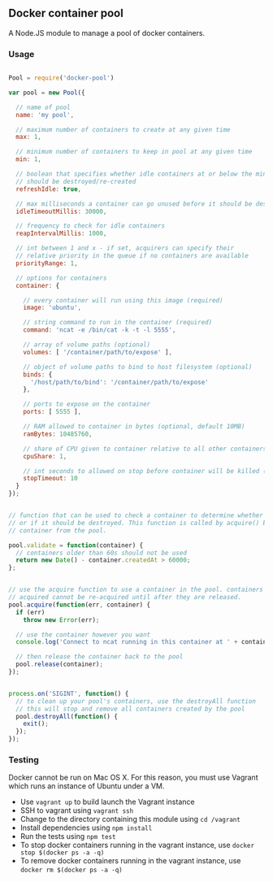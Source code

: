 ## Docker container pool

A Node.JS module to manage a pool of docker containers.


### Usage

```javascript

Pool = require('docker-pool')

var pool = new Pool({

  // name of pool
  name: 'my pool',

  // maximum number of containers to create at any given time
  max: 1,

  // minimum number of containers to keep in pool at any given time
  min: 1,

  // boolean that specifies whether idle containers at or below the min threshold
  // should be destroyed/re-created
  refreshIdle: true,

  // max milliseconds a container can go unused before it should be destroyed
  idleTimeoutMillis: 30000,

  // frequency to check for idle containers
  reapIntervalMillis: 1000,

  // int between 1 and x - if set, acquirers can specify their
  // relative priority in the queue if no containers are available
  priorityRange: 1,

  // options for containers
  container: {

    // every container will run using this image (required)
    image: 'ubuntu',

    // string command to run in the container (required)
    command: 'ncat -e /bin/cat -k -t -l 5555',

    // array of volume paths (optional)
    volumes: [ '/container/path/to/expose' ],

    // object of volume paths to bind to host filesystem (optional)
    binds: {
      '/host/path/to/bind': '/container/path/to/expose'
    },

    // ports to expose on the container
    ports: [ 5555 ],

    // RAM allowed to container in bytes (optional, default 10MB)
    ramBytes: 10485760,

    // share of CPU given to container relative to all other containers (optional, default 1)
    cpuShare: 1,

    // int seconds to allowed on stop before container will be killed (optional, default 10)
    stopTimeout: 10
  }
});


// function that can be used to check a container to determine whether it is OK to use,
// or if it should be destroyed. This function is called by acquire() before returning a
// container from the pool.

pool.validate = function(container) {
  // containers older than 60s should not be used
  return new Date() - container.createdAt > 60000;
};


// use the acquire function to use a container in the pool. containers that have been
// acquired cannot be re-acquired until after they are released.
pool.acquire(function(err, container) {
  if (err)
    throw new Error(err);

  // use the container however you want
  console.log('Connect to ncat running in this container at ' + container.ip + ':5555');

  // then release the container back to the pool
  pool.release(container);
});


process.on('SIGINT', function() {
  // to clean up your pool's containers, use the destroyAll function
  // this will stop and remove all containers created by the pool
  pool.destroyAll(function() {
    exit();
  });
});

```


### Testing

Docker cannot be run on Mac OS X. For this reason, you must use Vagrant which runs an instance of Ubuntu under a VM.

* Use `vagrant up` to build launch the Vagrant instance
* SSH to vagrant using `vagrant ssh`
* Change to the directory containing this module using `cd /vagrant`
* Install dependencies using `npm install`
* Run the tests using `npm test`
* To stop docker containers running in the vagrant instance, use `docker stop $(docker ps -a -q)`
* To remove docker containers running in the vagrant instance, use `docker rm $(docker ps -a -q)`